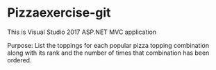 # Pizzaexercise-git

This is Visual Studio 2017 ASP.NET MVC application 

Purpose:
List the toppings for each popular pizza topping combination along with its rank and the number of times that combination has been ordered.
